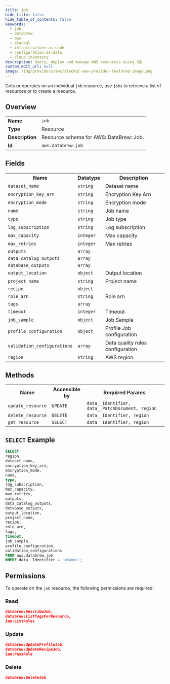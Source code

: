 ```yaml
---
title: job
hide_title: false
hide_table_of_contents: false
keywords:
  - job
  - databrew
  - aws
  - stackql
  - infrastructure-as-code
  - configuration-as-data
  - cloud inventory
description: Query, deploy and manage AWS resources using SQL
custom_edit_url: null
image: /img/providers/aws/stackql-aws-provider-featured-image.png
---
```

Gets or operates on an individual <code>job</code> resource, use <code>jobs</code> to retrieve a list of resources or to create a resource.

## Overview
<table><tbody>
<tr><td><b>Name</b></td><td><code>job</code></td></tr>
<tr><td><b>Type</b></td><td>Resource</td></tr>
<tr><td><b>Description</b></td><td>Resource schema for AWS::DataBrew::Job.</td></tr>
<tr><td><b>Id</b></td><td><code>aws.databrew.job</code></td></tr>
</tbody></table>

## Fields
<table><tbody>
<tr><th>Name</th><th>Datatype</th><th>Description</th></tr>
<tr><td><code>dataset_name</code></td><td><code>string</code></td><td>Dataset name</td></tr>
<tr><td><code>encryption_key_arn</code></td><td><code>string</code></td><td>Encryption Key Arn</td></tr>
<tr><td><code>encryption_mode</code></td><td><code>string</code></td><td>Encryption mode</td></tr>
<tr><td><code>name</code></td><td><code>string</code></td><td>Job name</td></tr>
<tr><td><code>type</code></td><td><code>string</code></td><td>Job type</td></tr>
<tr><td><code>log_subscription</code></td><td><code>string</code></td><td>Log subscription</td></tr>
<tr><td><code>max_capacity</code></td><td><code>integer</code></td><td>Max capacity</td></tr>
<tr><td><code>max_retries</code></td><td><code>integer</code></td><td>Max retries</td></tr>
<tr><td><code>outputs</code></td><td><code>array</code></td><td></td></tr>
<tr><td><code>data_catalog_outputs</code></td><td><code>array</code></td><td></td></tr>
<tr><td><code>database_outputs</code></td><td><code>array</code></td><td></td></tr>
<tr><td><code>output_location</code></td><td><code>object</code></td><td>Output location</td></tr>
<tr><td><code>project_name</code></td><td><code>string</code></td><td>Project name</td></tr>
<tr><td><code>recipe</code></td><td><code>object</code></td><td></td></tr>
<tr><td><code>role_arn</code></td><td><code>string</code></td><td>Role arn</td></tr>
<tr><td><code>tags</code></td><td><code>array</code></td><td></td></tr>
<tr><td><code>timeout</code></td><td><code>integer</code></td><td>Timeout</td></tr>
<tr><td><code>job_sample</code></td><td><code>object</code></td><td>Job Sample</td></tr>
<tr><td><code>profile_configuration</code></td><td><code>object</code></td><td>Profile Job configuration</td></tr>
<tr><td><code>validation_configurations</code></td><td><code>array</code></td><td>Data quality rules configuration</td></tr>
<tr><td><code>region</code></td><td><code>string</code></td><td>AWS region.</td></tr>

</tbody></table>

## Methods

<table><tbody>
  <tr>
    <th>Name</th>
    <th>Accessible by</th>
    <th>Required Params</th>
  </tr>
  <tr>
    <td><code>update_resource</code></td>
    <td><code>UPDATE</code></td>
    <td><code>data__Identifier, data__PatchDocument, region</code></td>
  </tr>
  <tr>
    <td><code>delete_resource</code></td>
    <td><code>DELETE</code></td>
    <td><code>data__Identifier, region</code></td>
  </tr>
  <tr>
    <td><code>get_resource</code></td>
    <td><code>SELECT</code></td>
    <td><code>data__Identifier, region</code></td>
  </tr>
</tbody></table>

## `SELECT` Example
```sql
SELECT
region,
dataset_name,
encryption_key_arn,
encryption_mode,
name,
type,
log_subscription,
max_capacity,
max_retries,
outputs,
data_catalog_outputs,
database_outputs,
output_location,
project_name,
recipe,
role_arn,
tags,
timeout,
job_sample,
profile_configuration,
validation_configurations
FROM aws.databrew.job
WHERE data__Identifier = '<Name>';
```

## Permissions

To operate on the <code>job</code> resource, the following permissions are required:

### Read
```json
databrew:DescribeJob,
databrew:ListTagsForResource,
iam:ListRoles
```

### Update
```json
databrew:UpdateProfileJob,
databrew:UpdateRecipeJob,
iam:PassRole
```

### Delete
```json
databrew:DeleteJob
```

